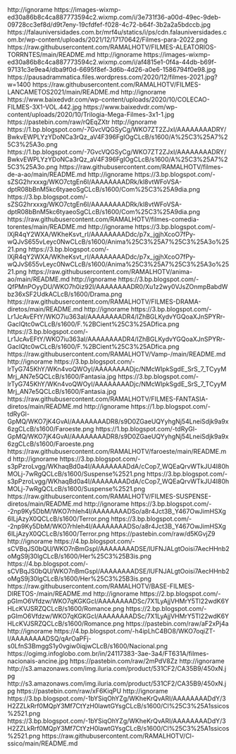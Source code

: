 

<?xml version="1.0" encoding="UTF-8" standalone="yes"?>

<item>
<title>[B][COLOR white]Filmes Aleatorios[/COLOR][/B]</title>
<link>http://ignorame</link>
<thumbnail>https://images-wixmp-ed30a86b8c4ca887773594c2.wixmp.com/i/3e731f36-a00d-49ec-9deb-09728cc3ef8d/d9t7eny-19cfdfef-f028-4c72-b64f-3b2a2a5bdccb.jpg</thumbnail>
<fanart>https://falauniversidades.com.br/mrf4u/statics/i/ps/cdn.falauniversidades.com.br/wp-content/uploads/2021/12/17170642/Filmes-para-2022.png</fanart>
<externallink>https://raw.githubusercontent.com/RAMALHOTV/FILMES-ALEATORIOS-TORRNTES/main/README.md</externallink>
</item>


<item>
<title>[B][COLOR white]Filmes Lançamentos[/COLOR][/B]</title>
<link>http://ignorame</link>
<thumbnail>https://images-wixmp-ed30a86b8c4ca887773594c2.wixmp.com/i/af4815e1-0f4a-44db-b69f-97131c3e9ea4/dba9f0d-6695f8ef-3d6b-4d26-a0e6-1586794f0e98.jpg</thumbnail>
<fanart>https://pausadrammatica.files.wordpress.com/2020/12/filmes-2021.jpg?w=1400</fanart>
<externallink>https://raw.githubusercontent.com/RAMALHOTV/FILMES-LANCAMETOS2021/main/README.md</externallink>
</item>

 
 
<item>
<title>[B][COLOR white]FILMES TRIOLOGIA  [/COLOR][/B]</title>
<link>http://ignorame</link>
<thumbnail>https://www.baixedvdr.com/wp-content/uploads/2020/10/COLECAO-FILMES-3X1-VOL.442.jpg</thumbnail>
<fanart>https://www.baixedvdr.com/wp-content/uploads/2020/10/Trilogia-Mega-Filmes-3x1-1.jpg</fanart>
<externallink>https://pastebin.com/raw/rQEqZXtr</externallink>
</item>
 
 
<item>
<title>[B][COLOR white]FILMES AÇÃO[/COLOR][/B]</title>
<link>http://ignorame</link>
<thumbnail>https://1.bp.blogspot.com/-7GvcVQGSyCg/WKO7ZT2ZJxI/AAAAAAAADRY/BwkvEWPLYzYDoNCa3rQz_aV4F396FgIOgCLcB/s1600/A%25C3%25A7%25C3%25A3o.png</thumbnail>
<fanart>https://1.bp.blogspot.com/-7GvcVQGSyCg/WKO7ZT2ZJxI/AAAAAAAADRY/BwkvEWPLYzYDoNCa3rQz_aV4F396FgIOgCLcB/s1600/A%25C3%25A7%25C3%25A3o.png</fanart>
<externallink>https://raw.githubusercontent.com/RAMALHOTV/filmes-de-a-ao/main/README.md</externallink>
</item>
 
<item>
<title>[B][COLOR white]FILMES Comédia[/COLOR][/B]</title>
<link>http://ignorame</link>
<thumbnail>https://3.bp.blogspot.com/-sZSG2hrxxxg/WKO7ctgEn6I/AAAAAAAADRk/kl8vtWFoVSA-dptR08bBnM5kc6tyaeoSgCLcB/s1600/Com%25C3%25A9dia.png</thumbnail>
<fanart>https://3.bp.blogspot.com/-sZSG2hrxxxg/WKO7ctgEn6I/AAAAAAAADRk/kl8vtWFoVSA-dptR08bBnM5kc6tyaeoSgCLcB/s1600/Com%25C3%25A9dia.png</fanart>
<externallink>https://raw.githubusercontent.com/RAMALHOTV/filmes-comedia-torentes/main/README.md</externallink>
</item>

<item>
<title>[B][COLOR white]FILMES Animação [/COLOR][/B]</title>
<link>http://ignorame</link>
<thumbnail>https://3.bp.blogspot.com/-lXjR4qY2WXA/WKheKsvt_rI/AAAAAAAADdc/p7x_jgjhXcoO7fPy-wQJvS655vLeyc0NwCLcB/s1600/Anima%25C3%25A7%25C3%25A3o%2521.png</thumbnail>
<fanart>https://3.bp.blogspot.com/-lXjR4qY2WXA/WKheKsvt_rI/AAAAAAAADdc/p7x_jgjhXcoO7fPy-wQJvS655vLeyc0NwCLcB/s1600/Anima%25C3%25A7%25C3%25A3o%2521.png</fanart>
<externallink>https://raw.githubusercontent.com/RAMALHOTV/anima-ao/main/README.md</externallink>
</item>
 
<item>
<title>[B][COLOR white]FILMES  Drama[/COLOR][/B]</title>
<link>http://ignorame</link>
<thumbnail>https://3.bp.blogspot.com/-QfPMnPOyyDU/WKO7h0iz92I/AAAAAAAADR0/Xu1z2wy0VJsZOnmpBabdWbz36xSF2UdkACLcB/s1600/Drama.png</thumbnail>
<fanarthttps://3.bp.blogspot.com/-QfPMnPOyyDU/WKO7h0iz92I/AAAAAAAADR0/Xu1z2wy0VJsZOnmpBabdWbz36xSF2UdkACLcB/s1600/Drama.png</fanart>
<externallink>https://raw.githubusercontent.com/RAMALHOTV/FILMES-DRAMA-diretos/main/README.md</externallink>
</item>

<item>
<title>[B][COLOR white]FILMES F. Científica[/COLOR][/B]</title>
<link>http://ignorame</link>
<thumbnail>https://3.bp.blogspot.com/-Lr1JcAvEFtY/WKO7iu363aI/AAAAAAAADR4/IZhBGLKydvYGQoaXJnSPYRr-GacIQtc0wCLcB/s1600/F.%2BCient%25C3%25ADfica.png</thumbnail>
<fanart>https://3.bp.blogspot.com/-Lr1JcAvEFtY/WKO7iu363aI/AAAAAAAADR4/IZhBGLKydvYGQoaXJnSPYRr-GacIQtc0wCLcB/s1600/F.%2BCient%25C3%25ADfica.png</fanart>
<externallink>https://raw.githubusercontent.com/RAMALHOTV/Vamp-/main/README.md</externallink>
</item>

<item>
<title>[B][COLOR white]FILMES Fantasia [/COLOR][/B]</title>
<link>http://ignorame</link>
<thumbnail>https://3.bp.blogspot.com/-IrTyG745KhY/WKn4voQWOyI/AAAAAAAADjc/NMcWIpkSgdE_SrS_7_TCyyMMrj_AN7e5QCLcB/s1600/Fantasia.jpg</thumbnail>
<fanart>https://3.bp.blogspot.com/-IrTyG745KhY/WKn4voQWOyI/AAAAAAAADjc/NMcWIpkSgdE_SrS_7_TCyyMMrj_AN7e5QCLcB/s1600/Fantasia.jpg</fanart>
<externallink>https://raw.githubusercontent.com/RAMALHOTV/FILMES-FANTASIA-diretos/main/README.md</externallink>
</item>

<item>
<title>[B][COLOR white]FILMES  Faroeste[/COLOR][/B]</title>
<link>http://ignorame</link>
<thumbnail>https://1.bp.blogspot.com/-tdRyGl-GpMQ/WKO7jK4GvAI/AAAAAAAADR8/s9D0ZGaeUQYyhgNj54LneiSdjk9a9x6zgCLcB/s1600/Faroeste.png</thumbnail>
<fanart>https://1.bp.blogspot.com/-tdRyGl-GpMQ/WKO7jK4GvAI/AAAAAAAADR8/s9D0ZGaeUQYyhgNj54LneiSdjk9a9x6zgCLcB/s1600/Faroeste.png</fanart>
<externallink>https://raw.githubusercontent.com/RAMALHOTV/faroeste/main/README.md</externallink>
</item>

<item>
<title>[B][COLOR white]FILMES Suspense[/COLOR][/B]</title>
<link>http://ignorame</link>
<thumbnail>https://3.bp.blogspot.com/-s3pPzroLvgg/WKhaqBd0a4I/AAAAAAAADdA/cCop7_WQEaQrvWTkJU4I80hMOLj-7wRgQCLcB/s1600/Suspense%2521.png</thumbnail>
<fanart>https://3.bp.blogspot.com/-s3pPzroLvgg/WKhaqBd0a4I/AAAAAAAADdA/cCop7_WQEaQrvWTkJU4I80hMOLj-7wRgQCLcB/s1600/Suspense%2521.png</fanart>
<externallink>https://raw.githubusercontent.com/RAMALHOTV/FILMES-SUSPENSE-diretos/main/README.md</externallink>
</item>

<item>
<title>[B][COLOR white]FILMES Terror[/COLOR][/B]</title>
<link>http://ignorame</link>
<thumbnail>https://3.bp.blogspot.com/--2np9Ky5DbM/WKO7rhleh4I/AAAAAAAADSo/a8r4Jct3B_Y467OwJimHSXg6ILjAzyX0QCLcB/s1600/Terror.png</thumbnail>
<fanart>https://3.bp.blogspot.com/--2np9Ky5DbM/WKO7rhleh4I/AAAAAAAADSo/a8r4Jct3B_Y467OwJimHSXg6ILjAzyX0QCLcB/s1600/Terror.png</fanart>
<externallink>https://pastebin.com/raw/d5KGvjZ9</externallink>
</item>

<item>
<title>[B][COLOR white]FILMES MARVEL-DC[/COLOR][/B]</title>
<link>http://ignorame</link>
<thumbnail>https://4.bp.blogspot.com/-sCVBqJS0bQU/WKO7nBmGspI/AAAAAAAADSE/lUFNJALgtOoisi7AecHHnb2oMgS9j30lgCLcB/s1600/Her%25C3%25B3is.png</thumbnail>
<fanart>https://4.bp.blogspot.com/-sCVBqJS0bQU/WKO7nBmGspI/AAAAAAAADSE/lUFNJALgtOoisi7AecHHnb2oMgS9j30lgCLcB/s1600/Her%25C3%25B3is.png</fanart>
<externallink>https://raw.githubusercontent.com/RAMALHOTV/BASE-FILMES-DIRETOS-/main/README.md</externallink>
</item>

<item>
<title>[B][COLOR white]FILMES ROMANCE[/COLOR][/B]</title>
<link>http://ignorame</link>
<thumbnail>https://2.bp.blogspot.com/-pGImO6Vfdzw/WKO7qKGKGcI/AAAAAAAADSc/7X1LyAjjVHMrY5Tl22wdK6YHLcKVJSRZQCLcB/s1600/Romance.png</thumbnail>
<fanart>https://2.bp.blogspot.com/-pGImO6Vfdzw/WKO7qKGKGcI/AAAAAAAADSc/7X1LyAjjVHMrY5Tl22wdK6YHLcKVJSRZQCLcB/s1600/Romance.png</fanart>
<externallink>https://pastebin.com/raw/aF2xPj4a</externallink>
</item>



<item>
<title>[B][COLOR white]FILMES Nacional[/COLOR][/B]</title>
<link>http://ignorame</link>
<thumbnail>https://4.bp.blogspot.com/-h4ipLhC4BO8/WKO7oqiZT-I/AAAAAAAADSQ/qArOaPFj-s0LfnS3BmggS1y0vgiw0iqjwCLcB/s1600/Nacional.png</thumbnail>
<fanart>https://ogimg.infoglobo.com.br/in/24117383-3ae-3a4/FT631A/filmes-nacionais-ancine.jpg</fanart>
<externallink>https://pastebin.com/raw/2mPdV8Zz</externallink>
</item>

<item>
<title>[B][COLOR white]FILMES Policial[/COLOR][/B]</title>
<link>http://ignorame</link>
<thumbnail>http://s3.amazonaws.com/img.iluria.com/product/531CF2/CA35B9/450xN.jpg</thumbnail>
<fanart>http://s3.amazonaws.com/img.iluria.com/product/531CF2/CA35B9/450xN.jpg</fanart>
<externallink>https://pastebin.com/raw/xF6KiqPU</externallink>
</item>


<item>
<title>[B][COLOR white]FILMES Clássicos[/COLOR][/B]</title>
<link>http://ignorame</link>
<thumbnail>https://3.bp.blogspot.com/-1bYSiqOhYZg/WKheKrQvARI/AAAAAAAADdY/3H2ZZLkRrf0MQpY3Mf7CtYzH0lawtGYsgCLcB/s1600/Cl%25C3%25A1ssicos%2521.png</thumbnail>
<fanart>https://3.bp.blogspot.com/-1bYSiqOhYZg/WKheKrQvARI/AAAAAAAADdY/3H2ZZLkRrf0MQpY3Mf7CtYzH0lawtGYsgCLcB/s1600/Cl%25C3%25A1ssicos%2521.png</fanart>
<externallink>https://raw.githubusercontent.com/RAMALHOTV/Cl-ssico/main/README.md</externallink>
</item>



